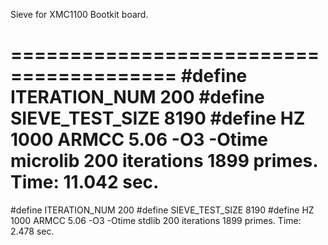 Sieve for XMC1100 Bootkit board.

========================================
#define ITERATION_NUM    200
#define SIEVE_TEST_SIZE    8190
#define    HZ    1000
ARMCC 5.06 -O3 -Otime microlib
200 iterations
1899 primes.
Time: 11.042 sec.
========================================
#define ITERATION_NUM    200
#define SIEVE_TEST_SIZE    8190
#define    HZ    1000
ARMCC 5.06 -O3 -Otime stdlib
200 iterations
1899 primes.
Time: 2.478 sec.
